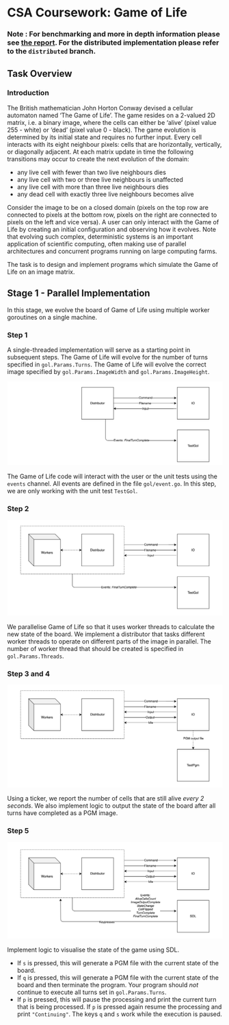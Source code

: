 # CSA Coursework: Game of Life

### **Note** : For benchmarking and more in depth information please see [the report](content/report.pdf). For the distributed implementation please refer to the `distributed` branch.

## Task Overview

### Introduction

The British mathematician John Horton Conway devised a cellular automaton named ‘The Game of Life’. The game resides on a 2-valued 2D matrix, i.e. a binary image, where the cells can either be ‘alive’ (pixel value 255 - white) or ‘dead’ (pixel value 0 - black). The game evolution is determined by its initial state and requires no further input. Every cell interacts with its eight neighbour pixels: cells that are horizontally, vertically, or diagonally adjacent. At each matrix update in time the following transitions may occur to create the next evolution of the domain:

- any live cell with fewer than two live neighbours dies
- any live cell with two or three live neighbours is unaffected
- any live cell with more than three live neighbours dies
- any dead cell with exactly three live neighbours becomes alive

Consider the image to be on a closed domain (pixels on the top row are connected to pixels at the bottom row, pixels on the right are connected to pixels on the left and vice versa). A user can only interact with the Game of Life by creating an initial configuration and observing how it evolves. Note that evolving such complex, deterministic systems is an important application of scientific computing, often making use of parallel architectures and concurrent programs running on large computing farms.

The task is to design and implement programs which simulate the Game of Life on an image matrix.

## Stage 1 - Parallel Implementation

In this stage, we evolve the board of Game of Life using multiple worker goroutines on a single machine. 
### Step 1

A single-threaded implementation will serve as a starting point in subsequent steps. The Game of Life will evolve for the number of turns specified in `gol.Params.Turns`. The Game of Life will evolve the correct image specified by  `gol.Params.ImageWidth` and `gol.Params.ImageHeight`.

![Step 1](content/cw_diagrams-Parallel_1.png)

The Game of Life code will interact with the user or the unit tests using the `events` channel. All events are defined in the file `gol/event.go`. In this step, we are only working with the unit test `TestGol`.

### Step 2

![Step 2](content/cw_diagrams-Parallel_2.png)

We parallelise Game of Life so that it uses worker threads to calculate the new state of the board. We implement a distributor that tasks different worker threads to operate on different parts of the image in parallel. The number of worker thread that should be created is specified in `gol.Params.Threads`.

### Step 3 and 4 

![Step 4](content/cw_diagrams-Parallel_4.png)

Using a ticker, we report the number of cells that are still alive *every 2 seconds*. We also implement logic to output the state of the board after all turns have completed as a PGM image.

### Step 5

![Step 5](content/cw_diagrams-Parallel_5.png)

Implement logic to visualise the state of the game using SDL. 

- If `s` is pressed, this will generate a PGM file with the current state of the board.
- If `q` is pressed, this will generate a PGM file with the current state of the board and then terminate the program. Your program should *not* continue to execute all turns set in `gol.Params.Turns`.
- If `p` is pressed, this will pause the processing and print the current turn that is being processed. If `p` is pressed again resume the processing and print `"Continuing"`. The keys `q` and `s` work while the execution is paused.



